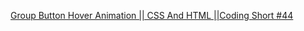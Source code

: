 [Group Button Hover Animation || CSS And HTML ||Coding Short #44](https://youtube.com/shorts/wKa-dFFlG88)